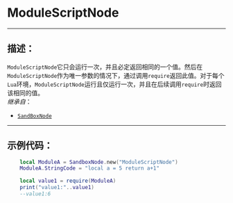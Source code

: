 # ModuleScriptNode
------------------------------------------------------------------------------------------
## 描述：

`ModuleScriptNode`它只会运行一次，并且必定返回相同的一个值。然后在 `ModuleScriptNode`作为唯一参数的情况下，通过调用`require`返回此值。对于每个`Lua`环境，`ModuleScriptNode`运行且仅运行一次，并且在后续调用`require`时返回该相同的值。<br>
*继承自*：

*  [`SandBoxNode`](/Api/Class/SandBoxNode.md)

------------------------------------------------------------------------------------------
## 示例代码：

```lua
	local ModuleA = SandboxNode.new("ModuleScriptNode")
	ModuleA.StringCode = "local a = 5 return a+1"

	local value1 = require(ModuleA)
	print("value1:"..value1)
	--value1:6
```